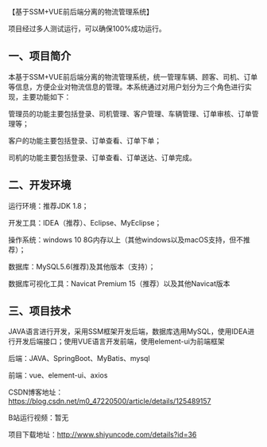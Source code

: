 【基于SSM+VUE前后端分离的物流管理系统】

项目经过多人测试运行，可以确保100%成功运行。

## 一、**项目简介**

本基于SSM+VUE前后端分离的物流管理系统，统一管理车辆、顾客、司机、订单等信息，方便企业对物流信息的管理。本系统通过对用户划分为三个角色进行实现，主要功能如下：

管理员的功能主要包括登录、司机管理、客户管理、车辆管理、订单审核、订单管理等；

客户的功能主要包括登录、订单查看、订单下单；

司机的功能主要包括登录、订单查看、订单送达、订单完成。

## 二、**开发环境**

运行环境：推荐JDK 1.8；

开发工具：IDEA（推荐）、Eclipse、MyEclipse；

操作系统：windows 10 8G内存以上（其他windows以及macOS支持，但不推荐）；

数据库：MySQL5.6(推荐)及其他版本（支持）；

数据库可视化工具：Navicat Premium 15（推荐）以及其他Navicat版本

## 三、**项目技术**

JAVA语言进行开发，采用SSM框架开发后端，数据库选用MySQL，使用IDEA进行开发后端接口；使用VUE语言开发前端，使用element-ui为前端框架

后端：JAVA、SpringBoot、MyBatis、mysql

前端：vue、element-ui、axios



CSDN博客地址：https://blog.csdn.net/m0_47220500/article/details/125489157

B站运行视频：暂无

项目下载地址：http://www.shiyuncode.com/details?id=36

